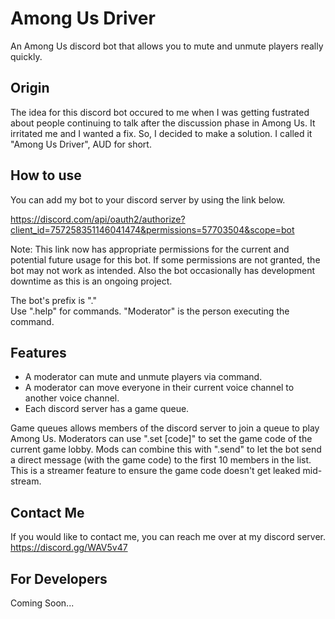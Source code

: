 # Among Us Driver
An Among Us discord bot that allows you to mute and unmute players really quickly.

Origin
-----------

The idea for this discord bot occured to me when I was getting fustrated about people continuing to talk after the discussion phase in Among Us. It irritated me and I wanted a fix. So, I decided to make a solution. I called it "Among Us Driver", AUD for short.

How to use
-----------
You can add my bot to your discord server by using the link below.

https://discord.com/api/oauth2/authorize?client_id=757258351146041474&permissions=57703504&scope=bot

Note: This link now has appropriate permissions for the current and potential future usage for this bot. If some permissions are not granted, the bot may not work as intended. Also the bot occasionally has development downtime as this is an ongoing project.

The bot's prefix is "."  
Use ".help" for commands. 
"Moderator" is the person executing the command.

Features
-----------
* A moderator can mute and unmute players via command.
* A moderator can move everyone in their current voice channel to another voice channel.
* Each discord server has a game queue.

Game queues allows members of the discord server to join a queue to play Among Us. Moderators can use ".set [code]" to set the game code of the current game lobby. Mods can combine this with ".send" to let the bot send a direct message (with the game code) to the first 10 members in the list. This is a streamer feature to ensure the game code doesn't get leaked mid-stream. 

Contact Me
-----------
If you would like to contact me, you can reach me over at my discord server. https://discord.gg/WAV5v47

For Developers
-----------
Coming Soon...
